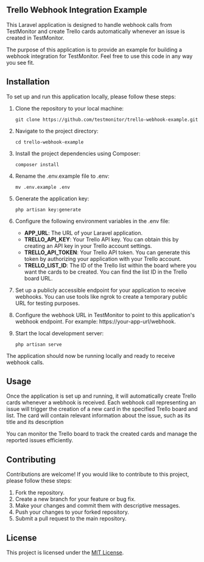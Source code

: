 ## Trello Webhook Integration Example

This Laravel application is designed to handle webhook calls from TestMonitor and create Trello cards automatically whenever an issue is created in TestMonitor.

The purpose of this application is to provide an example for building a webhook integration for TestMonitor. Feel free to use this code in any way you see fit.

## Installation

To set up and run this application locally, please follow these steps:

1. Clone the repository to your local machine:

   ```shell
   git clone https://github.com/testmonitor/trello-webhook-example.git
   ```
2. Navigate to the project directory:

   ```shell
   cd trello-webhook-example
   ```

3. Install the project dependencies using Composer:

   ```shell
   composer install
   ```

4. Rename the .env.example file to .env:

   ```shell
   mv .env.example .env
   ```

5. Generate the application key:

   ```shell
   php artisan key:generate
   ```

6. Configure the following environment variables in the .env file:

    - **APP_URL**: The URL of your Laravel application.
    - **TRELLO_API_KEY**: Your Trello API key. You can obtain this by creating an API key in your Trello account settings.
    - **TRELLO_API_TOKEN**: Your Trello API token. You can generate this token by authorizing your application with your Trello account.
    - **TRELLO_LIST_ID**: The ID of the Trello list within the board where you want the cards to be created. You can find the list ID in the Trello board URL.

7. Set up a publicly accessible endpoint for your application to receive webhooks. You can use tools like ngrok to create a temporary public URL for testing purposes.

8. Configure the webhook URL in TestMonitor to point to this application's webhook endpoint. For example: https://your-app-url/webhook.

9. Start the local development server:

   ```shell
   php artisan serve
   ```

The application should now be running locally and ready to receive webhook calls.

## Usage

Once the application is set up and running, it will automatically create Trello cards whenever a webhook is received. Each webhook call representing an issue will trigger the creation of a new card in the specified Trello board and list. The card will contain relevant information about the issue, such as its title and its description

You can monitor the Trello board to track the created cards and manage the reported issues efficiently.

## Contributing

Contributions are welcome! If you would like to contribute to this project, please follow these steps:

1. Fork the repository.
2. Create a new branch for your feature or bug fix.
3. Make your changes and commit them with descriptive messages.
4. Push your changes to your forked repository.
5. Submit a pull request to the main repository.

## License

This project is licensed under the [MIT License](LICENSE.md).